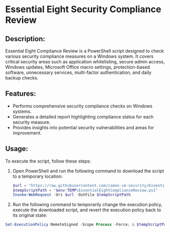 # Essential Eight Security Compliance Review

## Description:
Essential Eight Compliance Review is a PowerShell script designed to check various security compliance measures on a Windows system. It covers critical security areas such as application whitelisting, secure admin access, Windows updates, Microsoft Office macro settings, protection-based software, unnecessary services, multi-factor authentication, and daily backup checks.

## Features:
- Performs comprehensive security compliance checks on Windows systems.
- Generates a detailed report highlighting compliance status for each security measure.
- Provides insights into potential security vulnerabilities and areas for improvement.

## Usage:
To execute the script, follow these steps:

1. Open PowerShell and run the following command to download the script to a temporary location:
   ```powershell
   $url = "https://raw.githubusercontent.com/simon-im-security/Essential-Eight-Security-Check/main/Essential%20Eight%20Compliance%20Review.ps1"
   $tempScriptPath = "$env:TEMP\EssentialEightComplianceReview.ps1"
   Invoke-WebRequest -Uri $url -OutFile $tempScriptPath

2. Run the following command to temporarily change the execution policy, execute the downloaded script, and revert the execution policy back to its original state:
```powershell
Set-ExecutionPolicy RemoteSigned -Scope Process -Force; & $tempScriptPath; Set-ExecutionPolicy Restricted -Scope Process -Force
